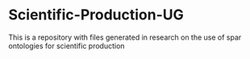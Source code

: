 # Scientific-Production-UG
This is a repository with files generated in research on the use of spar ontologies for scientific production
